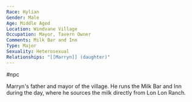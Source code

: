 ```yaml
---
Race: Hylian
Gender: Male
Age: Middle Aged
Location: Windvane Village
Occupation: Mayor, Tavern Owner
Comments: Milk Bar and Inn
Type: Major
Sexuality: Heterosexual
Relationships: "[[Marryn]] (daughter)"
---
```

#npc 

Marryn's father and mayor of the village. He runs the Milk Bar and Inn during the day, where he sources the milk directly from Lon Lon Ranch.
